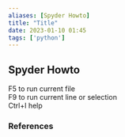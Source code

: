 ```yaml
---
aliases: [Spyder Howto]
title: "Title"
date: 2023-01-10 01:45
tags: ['python']
---
```


## Spyder Howto

F5 to run current file  
F9 to run current line or selection  
Ctrl+I help

### References
